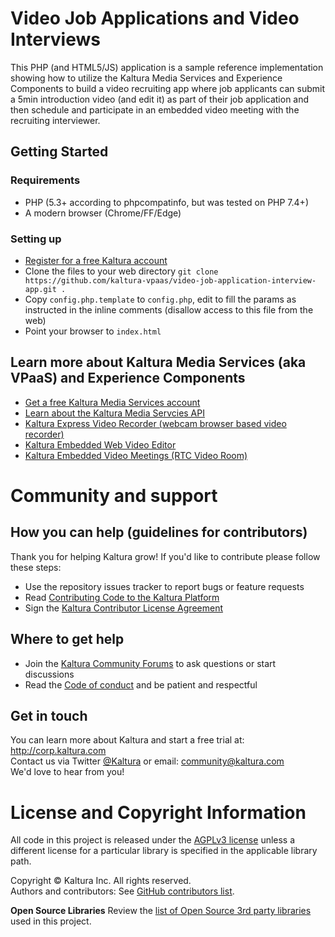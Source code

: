 # Video Job Applications and Video Interviews

This PHP (and HTML5/JS) application is a sample reference implementation showing how to utilize the Kaltura Media Services and Experience Components to build a video recruiting app where job applicants can submit a 5min introduction video (and edit it) as part of their job application and then schedule and participate in an embedded video meeting with the recruiting interviewer.  

## Getting Started

### Requirements
* PHP (5.3+ according to phpcompatinfo, but was tested on PHP 7.4+)
* A modern browser (Chrome/FF/Edge)

### Setting up
* [Register for a free Kaltura account](https://corp.kaltura.com/video-paas/registration/)
* Clone the files to your web directory `git clone https://github.com/kaltura-vpaas/video-job-application-interview-app.git .`
* Copy `config.php.template` to `config.php`, edit to fill the params as instructed in the inline comments (disallow access to this file from the web) 
* Point your browser to `index.html`

## Learn more about Kaltura Media Services (aka VPaaS) and Experience Components 

* [Get a free Kaltura Media Services account](https://corp.kaltura.com/video-paas/registration/)
* [Learn about the Kaltura Media Servcies API](https://developer.kaltura.com/api-docs)
* [Kaltura Express Video Recorder (webcam browser based video recorder)](https://github.com/kaltura/express-recorder)
* [Kaltura Embedded Web Video Editor](https://github.com/kaltura-vpaas/kaltura-editor-app-embed)
* [Kaltura Embedded Video Meetings (RTC Video Room)](https://github.com/kaltura-vpaas/virtual-meeting-rooms)

# Community and support

## How you can help (guidelines for contributors) 
Thank you for helping Kaltura grow! If you'd like to contribute please follow these steps:
* Use the repository issues tracker to report bugs or feature requests
* Read [Contributing Code to the Kaltura Platform](https://github.com/kaltura/platform-install-packages/blob/master/doc/Contributing-to-the-Kaltura-Platform.md)
* Sign the [Kaltura Contributor License Agreement](https://agentcontribs.kaltura.org/)

## Where to get help
* Join the [Kaltura Community Forums](https://forum.kaltura.org/) to ask questions or start discussions
* Read the [Code of conduct](https://forum.kaltura.org/faq) and be patient and respectful

## Get in touch
You can learn more about Kaltura and start a free trial at: http://corp.kaltura.com    
Contact us via Twitter [@Kaltura](https://twitter.com/Kaltura) or email: community@kaltura.com  
We'd love to hear from you!

# License and Copyright Information
All code in this project is released under the [AGPLv3 license](http://www.gnu.org/licenses/agpl-3.0.html) unless a different license for a particular library is specified in the applicable library path.   

Copyright © Kaltura Inc. All rights reserved.   
Authors and contributors: See [GitHub contributors list](https://github.com/kaltura/video-job-application-interview-app/graphs/contributors).  

**Open Source Libraries**
Review the [list of Open Source 3rd party libraries](open-source-libraries.md) used in this project.
